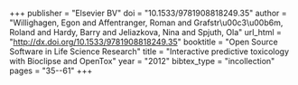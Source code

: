 +++
publisher = "Elsevier BV"
doi = "10.1533/9781908818249.35"
author = "Willighagen, Egon and Affentranger, Roman and Grafstr\u00c3\u00b6m, Roland and Hardy, Barry and Jeliazkova, Nina and Spjuth, Ola"
url_html = "http://dx.doi.org/10.1533/9781908818249.35"
booktitle = "Open Source Software in Life Science Research"
title = "Interactive predictive toxicology with Bioclipse and OpenTox"
year = "2012"
bibtex_type = "incollection"
pages = "35--61"
+++

